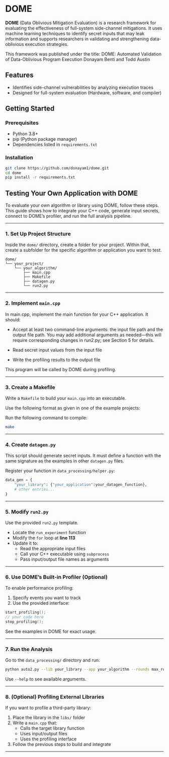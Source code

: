 # DOME


**DOME** (Data Oblivious Mitigation Evaluation) is a research framework for evaluating the effectiveness of full-system side-channel mitigations. It uses machine learning techniques to identify secret inputs that may leak information and supports researchers in validating and strengthening data-oblivious execution strategies.

This framework was published under the title:
DOME: Automated Validation of Data-Oblivious Program Execution
Donayam Benti and Todd Austin 

## Features
- Identifies side-channel vulnerabilities by analyzing execution traces
- Designed for full-system evaluation (Hardware, software, and compiler) 

## Getting Started

### Prerequisites

- Python 3.8+
- pip (Python package manager)
- Dependencies listed in `requirements.txt`

### Installation

```bash
git clone https://github.com/donayam1/dome.git
cd dome
pip install -r requirements.txt
```

## Testing Your Own Application with DOME

To evaluate your own algorithm or library using DOME, follow these steps. This guide shows how to integrate your C++ code, generate input secrets, connect to DOME’s profiler, and run the full analysis pipeline.

---

### 1. Set Up Project Structure

Inside the `dome/` directory, create a folder for your project. Within that, create a subfolder for the specific algorithm or application you want to test.

```
dome/
└── your_project/
    └── your_algorithm/
        ├── main.cpp
        ├── Makefile
        ├── datagen.py
        └── run2.py
```

---

### 2. Implement `main.cpp`

In main.cpp, implement the main function for your C++ application. It should:

- Accept at least two command-line arguments: the input file path and the output file path. You may add additional arguments as needed—this will require corresponding changes in run2.py; see Section 5 for details.

- Read secret input values from the input file

- Write the profiling results to the output file

This program will be called by DOME during profiling.

---

### 3. Create a Makefile

Write a `Makefile` to build your `main.cpp` into an executable.

Use the following format as given in one of the example projects:

Run the following command to compile:

```bash
make
```

---

### 4. Create `datagen.py`

This script should generate secret inputs. It must define a function with the same signature as the examples in other `datagen.py` files.

Register your function in `data_processing/helper.py`:

```python
data_gen = {
    "your_library": {"your_application":your_datagen_function},
    # other entries...
}
```

---

### 5. Modify `run2.py`

Use the provided `run2.py` template.

- Locate the `run_experiment` function
- Modify the `for` loop at **line 113**
- Update it to:
  - Read the appropriate input files
  - Call your C++ executable using `subprocess`
  - Pass input/output file names as arguments

---

### 6. Use DOME’s Built-in Profiler (Optional)

To enable performance profiling:

1. Specify events you want to track
2. Use the provided interface:

```cpp
start_profiling();
// your code here
stop_profiling();

```

See the examples in DOME for exact usage.

---

### 7. Run the Analysis

Go to the `data_processing/` directory and run:

```bash
python auto2.py --lib your_library --app your_algorithm --rounds max_rounds --fast 1 
```

Use `--help` to see available arguments.

---

### 8. (Optional) Profiling External Libraries

If you want to profile a third-party library:

1. Place the library in the `libs/` folder
2. Write a `main.cpp` that:
   - Calls the target library function
   - Uses input/output files
   - Uses the profiling interface
3. Follow the previous steps to build and integrate

---
